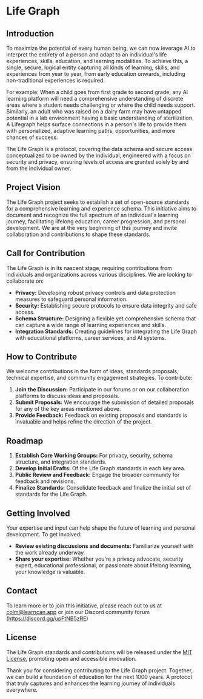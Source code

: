 # Life Graph

## Introduction

To maximize the potential of every human being, we can now leverage AI to interpret the entirety of a person and adapt to an individual's life experiences, skills, education, and learning modalities. To achieve this, a single, secure, logical entity capturing all kinds of learning, skills, and experiences from year to year, from early education onwards, including non-traditional experiences is required. 

For example: When a child goes from first grade to second grade, any AI learning platform will need a comprehensive understanding of discrete areas where a student needs challenging or where the child needs support. Similarly, an adult who was raised on a dairy farm may have untapped potential in a lab environment having a basic understanding of sterilization. A Lifegraph helps surface connections in a person's life to provide them with personalized, adaptive learning paths, opportunities, and more chances of success. 

The Life Graph is a protocol, covering the data schema and secure access conceptualized to be owned by the individual, engineered with a focus on security and privacy, ensuring levels of access are granted solely by and from the individual owner. 

## Project Vision

The Life Graph project seeks to establish a set of open-source standards for a comprehensive learning and experience schema. This initiative aims to document and recognize the full spectrum of an individual's learning journey, facilitating lifelong education, career progression, and personal development. We are at the very beginning of this journey and invite collaboration and contributions to shape these standards.

## Call for Contribution

The Life Graph is in its nascent stage, requiring contributions from individuals and organizations across various disciplines. We are looking to collaborate on:

- **Privacy:** Developing robust privacy controls and data protection measures to safeguard personal information.
- **Security:** Establishing secure protocols to ensure data integrity and safe access.
- **Schema Structure:** Designing a flexible yet comprehensive schema that can capture a wide range of learning experiences and skills.
- **Integration Standards:** Creating guidelines for integrating the Life Graph with educational platforms, career services, and AI systems.

## How to Contribute

We welcome contributions in the form of ideas, standards proposals, technical expertise, and community engagement strategies. To contribute:

1. **Join the Discussion:** Participate in our forums or on our collaboration platforms to discuss ideas and proposals.
2. **Submit Proposals:** We encourage the submission of detailed proposals for any of the key areas mentioned above.
3. **Provide Feedback:** Feedback on existing proposals and standards is invaluable and helps refine the direction of the project.

## Roadmap

1. **Establish Core Working Groups:** For privacy, security, schema structure, and integration standards.
2. **Develop Initial Drafts:** Of the Life Graph standards in each key area.
3. **Public Review and Feedback:** Engage the broader community for feedback and revisions.
4. **Finalize Standards:** Consolidate feedback and finalize the initial set of standards for the Life Graph.

## Getting Involved

Your expertise and input can help shape the future of learning and personal development. To get involved:

- **Review existing discussions and documents:** Familiarize yourself with the work already underway.
- **Share your expertise:** Whether you're a privacy advocate, security expert, educational professional, or passionate about lifelong learning, your knowledge is valuable.

## Contact

To learn more or to join this initiative, please reach out to us at colm@learncan.app or join our Discord community forum  (https://discord.gg/upFtNB5zRE)

## License

The Life Graph standards and contributions will be released under the [MIT License](LICENSE), promoting open and accessible innovation.

Thank you for considering contributing to the Life Graph project. Together, we can build a foundation of education for the next 1000 years. A protocol that truly captures and enhances the learning journey of individuals everywhere.
